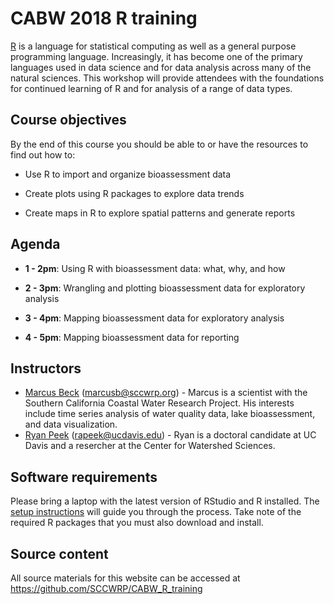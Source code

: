 # CABW 2018 R training

[R](https://www.r-project.org/) is a language for statistical computing as well as a general purpose programming language. Increasingly, it has become one of the primary languages used in data science and for data analysis across many of the natural sciences. This workshop will provide attendees with the foundations for continued learning of R and for analysis of a range of data types. 

## Course objectives

By the end of this course you should be able to or have the resources to find out how to:

* Use R to import and organize bioassessment data 

* Create plots using R packages to explore data trends

* Create maps in R to explore spatial patterns and generate reports

## Agenda

* __1 - 2pm__: Using R with bioassessment data: what, why, and how

* __2 - 3pm__: Wrangling and plotting bioassessment data for exploratory analysis

* __3 - 4pm__: Mapping bioassessment data for exploratory analysis

* __4 - 5pm__: Mapping bioassessment data for reporting

## Instructors

* [Marcus Beck](https://fawda123.github.io/CV/Beck_CV.pdf) ([marcusb@sccwrp.org](mailto:marcusb@sccwrp.org)) - Marcus is a scientist with the Southern California Coastal Water Research Project.  His interests include time series analysis of water quality data, lake bioassessment, and data visualization.  
* [Ryan Peek](https://ryanpeek.github.io/) ([rapeek@ucdavis.edu](mailto:rapeek@ucdavis.edu)) - Ryan is a doctoral candidate at UC Davis and a resercher at the Center for Watershed Sciences. 

## Software requirements

Please bring a laptop with the latest version of RStudio and R installed.  The [setup instructions](setup.html) will guide you through the process.  Take note of the required R packages that you must also download and install.

## Source content

All source materials for this website can be accessed at https://github.com/SCCWRP/CABW_R_training
